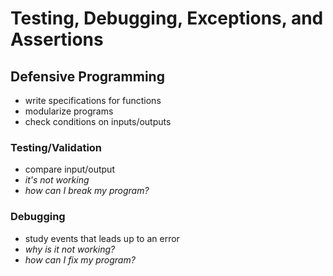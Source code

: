 # Testing, Debugging, Exceptions, and Assertions

## Defensive Programming

- write specifications for functions
- modularize programs
- check conditions on inputs/outputs

### Testing/Validation

- compare input/output
- *it's not working*
- *how can I break my program?*

### Debugging

- study events that leads up to an error
- *why is it not working?*
- *how can I fix my program?*


 
